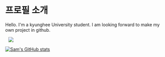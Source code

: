 # 프로필 소개

Hello. I'm a kyunghee University student. I am looking forward to make my own project in github. 

<a href="https://instagram.com/jong_stone_ph">
    <img 
        src="https://img.shields.io/badge/Instagram-white?style=flat-square&logo=Instagram&link=https://instagram.com/jong_stone_ph/"
        style="height : auto; margin-left : 10px; margin-right : 10px;"/>

![Sam's GitHub stats](https://github-readme-stats.vercel.app/api?username=Hyun-Jongsuk&show_icons=true&theme=radical)
